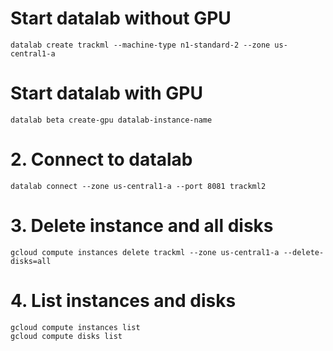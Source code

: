 
# Start datalab without GPU

~~~~
datalab create trackml --machine-type n1-standard-2 --zone us-central1-a
~~~~

# Start datalab with GPU
~~~~
datalab beta create-gpu datalab-instance-name
~~~~

# 2. Connect to datalab
~~~~
datalab connect --zone us-central1-a --port 8081 trackml2
~~~~

# 3. Delete instance and all disks
~~~~
gcloud compute instances delete trackml --zone us-central1-a --delete-disks=all
~~~~

# 4. List instances and disks
~~~~
gcloud compute instances list
gcloud compute disks list
~~~~
